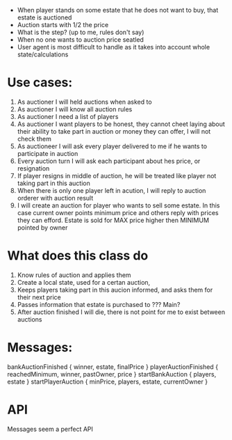 * When player stands on some estate that he does not want to buy, that estate is auctioned
* Auction starts with 1/2 the price 
* What is the step? (up to me, rules don't say)
* When no one wants to auction price seatled
* User agent is most difficult to handle as it takes into account whole state/calculations

# Use cases:
1. As auctioner I will held auctions when asked to
2. As auctioner I will know all auction rules
3. As auctioner I need a list of players
4. As auctioner I want players to be honest, they cannot cheet laying about their ability to take part in auction or money they can offer, I will not check them
5. As auctioneer I will ask every player delivered to me if he wants to participate in auction
6. Every auction turn I will ask each participant about hes price, or resignation
7. If player resigns in middle of auction, he will be treated like player not taking part in this auction
8. When there is only one player left in acution, I will reply to auction orderer with auction result
9. I will create an auction for player who wants to sell some estate. In this case current owner points 
minimum price and others reply with prices they can efford. Estate is sold for MAX price higher then MINIMUM pointed by owner


# What does this class do
1. Know rules of auction and applies them
2. Create a local state, used for a certan auction,
3. Keeps players taking part in this aucion informed, and asks them for their next price
4. Passes information that estate is purchased to ??? Main?
5. After auction finished I will die, there is not point for me to exist between auctions

# Messages:
bankAuctionFinished {
    winner, estate, finalPrice
}
playerAuctionFinished {
    reachedMinimum, winner, pastOwner, price
}
startBankAuction {
    players, estate
}
startPlayerAuction {
    minPrice, players, estate, currentOwner
}

# API
Messages seem a perfect API
